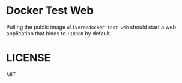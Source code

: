 # Docker Test Web

Pulling the public image `olivere/docker-test-web` should start a web
application that binds to `:10000` by default.

# LICENSE

MIT
